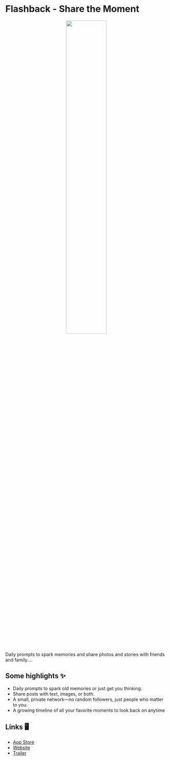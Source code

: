 <h1>Flashback - Share the Moment</h1>

<div align="center">
      <a href="https://www.youtube.com/watch?v=zNrr5NqFSaQ">
         <img src="https://img.youtube.com/vi/zNrr5NqFSaQ/0.jpg" style="width:50%;">
      </a>
</div>

<p>Daily prompts to spark memories and share photos and stories with friends and family....</p>

<h2>Some highlights ✨</h2>
<ul>
  <li>
    Daily prompts to spark old memories or just get you thinking.
  </li>
  <li>
    Share posts with text, images, or both.
  </li>
  <li>
    A small, private network—no random followers, just people who matter to you.
  </li>
  <li>
    A growing timeline of all your favorite moments to look back on anytime
  </li>
</ul>

<h2>Links 🖥️</h2>
<ul>
  <li><a href="https://apps.apple.com/us/app/flashback-share-the-moment/id6739185801">App Store</a></li>
  <li><a href="https://flashback-website.onrender.com/">Website</a></li>
  <li><a href="https://www.youtube.com/watch?v=zNrr5NqFSaQ">Trailer</a></li>
</ul>